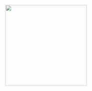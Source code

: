 <p align="center"><a href="https://github.com/anuraghazra/github-readme-stats">
  <!-- <img align="center" height="285" src="https://github-readme-stats.vercel.app/api/?username=giann1s&show_icons=true&theme=transparent" /> -->
  <img align="center" height="260" src="https://github-readme-stats.vercel.app/api/top-langs/?username=lagodimos&show_icons=true&theme=transparent&layout=compact&langs_count=20" />
  </a></p>

<!--
**giann1s/giann1s** is a ✨ _special_ ✨ repository because its `README.md` (this file) appears on your GitHub profile.

Here are some ideas to get you started:

- 🔭 I’m currently working on ...
- 🌱 I’m currently learning ...
- 👯 I’m looking to collaborate on ...
- 🤔 I’m looking for help with ...
- 💬 Ask me about ...
- 📫 How to reach me: ...
- 😄 Pronouns: ...
- ⚡ Fun fact: ...
-->
